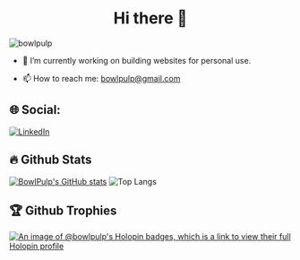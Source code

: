 <h1 align="center">Hi there 👋</h1> 
<p align="left"> <img
        src="https://komarev.com/ghpvc/?username=bowlpulp&label=Profile%20views&color=0e75b6&style=flat"
        alt="bowlpulp" /> </p>
        
- 🔭 I’m currently working on building websites for personal use. 
<!-- - 🌱 I’m currently learning -->
- 📫 How to reach me: bowlpulp@gmail.com

## 🌐 Social:
[![LinkedIn](https://img.shields.io/badge/LinkedIn-%230077B5.svg?logo=linkedin&logoColor=white)](https://www.linkedin.com/in/bowlpulp/) 
        
## 🔥 Github Stats
[![BowlPulp's GitHub stats](https://github-readme-stats.vercel.app/api?username=bowlpulp)](https://github.com/anuraghazra/github-readme-stats&theme=transparent) ![Top Langs](https://github-readme-stats.vercel.app/api/top-langs/?username=bowlpulp&layout=compact)

## 🏆 Github Trophies
[![An image of @bowlpulp's Holopin badges, which is a link to view their full Holopin profile](https://holopin.me/bowlpulp)](https://holopin.io/@bowlpulp)
